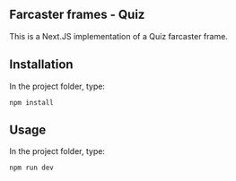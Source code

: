 
## Farcaster frames - Quiz

This is a Next.JS implementation of a Quiz farcaster frame.

## Installation

In the project folder, type:

```
npm install
```

## Usage

In the project folder, type:

```
npm run dev
```


